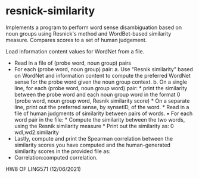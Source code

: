 # resnick-similarity
Implements a program to perform word sense disambiguation based on noun groups using Resnick's method and WordBet-based similarity measure. Compares scores to a set of human judgement. 

Load information content values for WordNet from a file. 
* Read in a file of (probe word, noun group) pairs 
* For each (probe word, noun group) pair: 
    a. Use "Resnik similarity" based on WordNet and information content to compute the preferred WordNet sense for the probe word given the noun group context. 
    b. On a single line, for each (probe word, noun group word) pair: 
        * print the similarity between the probe word and each noun group word in the format 0 (probe word, noun group word, Resnik similarity score) 
        * On a separate line, print out the preferred sense, by synsetlD, of the word. 
        * Read in a file of human judgments of similarity between pairs of words. • For each word pair in the file: 
            * Compute the similarity between the two words, using the Resnik similarity measure 
            * Print out the similarity as: 0 wdl,wd2:similarity 
* Lastly, compute and print the Spearman correlation between the similarity scores you have computed and the human-generated similarity scores in the provided file as: 
* Correlation:computed correlation. 

HW8 OF LING571 (12/06/2021)